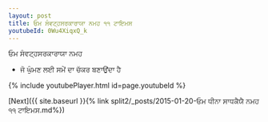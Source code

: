```yaml
---
layout: post
title: ਓਮ ਸੰਵਟ੍ਹਸਰਕਾਰਾਯਾ ਨਮਹ ੧੧ ਟਾਇਮਸ
youtubeId: 0Wu4XiqxQ_k
---
```

 
 
 ਓਮ ਸੰਵਟ੍ਹਸਰਕਾਰਾਯਾ ਨਮਹ  
 
 -  ਜੋ ਘੁੰਮਣ ਲਈ ਸਮੇਂ ਦਾ ਚੱਕਰ ਬਣਾਉਂਦਾ ਹੈ 
 
  
 
  
 
 
 
 
 
 


{% include youtubePlayer.html id=page.youtubeId %}
 
[Next]({{ site.baseurl }}{% link  split2/_posts/2015-01-20-ਓਮ ਧੀਨਾ ਸਾਧਕੈਯੈ ਨਮਹ ੧੧ ਟਾਇਮਸ.md%})
 
